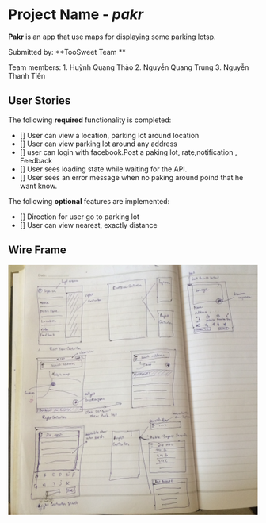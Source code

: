 # Project Name - *pakr*

**Pakr** is an app that use maps for displaying some parking lotsp.

Submitted by: **TooSweet Team **

Team members:   1. Huỳnh Quang Thảo 
                2. Nguyễn Quang Trung 
                3. Nguyễn Thanh Tiến


## User Stories

The following **required** functionality is completed:

- [] User can view a location, parking lot around location
- [] User can view parking lot around any address 
- [] user can login with facebook.Post a paking lot, rate,notification , Feedback 
- [] User sees loading state while waiting for the API.
- [] User sees an error message when no paking around poind that he want know.
 
The following **optional** features are implemented:
- [] Direction for user go to parking lot
- [] User can view nearest, exactly distance

## Wire Frame
![Video Walkthrough](https://github.com/superman-coder/pakr/blob/master/design/IMG_1763.JPG)
